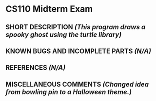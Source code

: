 # CS110 Midterm Exam

## SHORT DESCRIPTION *(This program draws a spooky ghost using the turtle library)*

## KNOWN BUGS AND INCOMPLETE PARTS *(N/A)*

## REFERENCES *(N/A)*

## MISCELLANEOUS COMMENTS *(Changed idea from bowling pin to a Halloween theme.)*